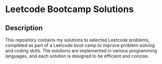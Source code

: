 # Leetcode Bootcamp Solutions

## Description
This repository contains my solutions to selected Leetcode problems, completed as part of a Leetcode boot camp to improve problem-solving and coding skills. The solutions are implemented in various programming languages, and each solution is designed to be efficient and concise.
